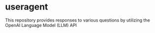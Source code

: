 # useragent
This repository provides responses to various questions by utilizing the OpenAI Language Model (LLM) API
